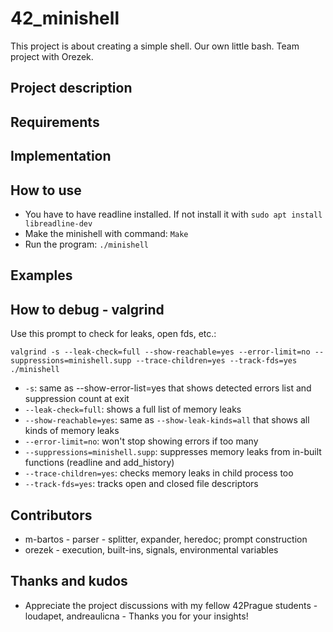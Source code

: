 # 42_minishell
This project is about creating a simple shell. Our own little bash. Team project with Orezek.

## Project description


## Requirements


## Implementation


## How to use
* You have to have readline installed. If not install it with `sudo apt install libreadline-dev`
* Make the minishell with command: `Make`
* Run the program: `./minishell`

## Examples

## How to debug - valgrind
Use this prompt to check for leaks, open fds, etc.:
```
valgrind -s --leak-check=full --show-reachable=yes --error-limit=no --suppressions=minishell.supp --trace-children=yes --track-fds=yes ./minishell
```
- `-s`: same as --show-error-list=yes that shows detected errors list and suppression count at exit
- `--leak-check=full`: shows a full list of memory leaks
- `--show-reachable=yes`: same as `--show-leak-kinds=all` that shows all kinds of memory leaks
- `--error-limit=no`: won't stop showing errors if too many
- `--suppressions=minishell.supp`: suppresses memory leaks from in-built functions (readline and add_history)
- `--trace-children=yes`: checks memory leaks in child process too
- `--track-fds=yes`: tracks open and closed file descriptors

## Contributors
* m-bartos - parser - splitter, expander, heredoc; prompt construction
* orezek - execution, built-ins, signals, environmental variables

## Thanks and kudos
* Appreciate the project discussions with my fellow 42Prague students - loudapet, andreaulicna - Thanks you for your insights!
